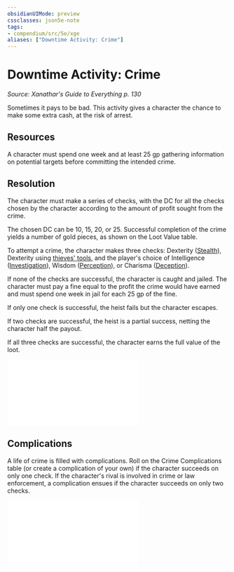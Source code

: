 ```yaml
---
obsidianUIMode: preview
cssclasses: json5e-note
tags:
- compendium/src/5e/xge
aliases: ["Downtime Activity: Crime"]
---
```

# Downtime Activity: Crime
*Source: Xanathar's Guide to Everything p. 130* 

Sometimes it pays to be bad. This activity gives a character the chance to make some extra cash, at the risk of arrest.

## Resources

A character must spend one week and at least 25 gp gathering information on potential targets before committing the intended crime.

## Resolution

The character must make a series of checks, with the DC for all the checks chosen by the character according to the amount of profit sought from the crime.

The chosen DC can be 10, 15, 20, or 25. Successful completion of the crime yields a number of gold pieces, as shown on the Loot Value table.

To attempt a crime, the character makes three checks: Dexterity ([Stealth](rules/skills.md#Stealth)), Dexterity using [thieves' tools](compendium/items/thieves-tools.md), and the player's choice of Intelligence ([Investigation](rules/skills.md#Investigation)), Wisdom ([Perception](rules/skills.md#Perception)), or Charisma ([Deception](rules/skills.md#Deception)).

If none of the checks are successful, the character is caught and jailed. The character must pay a fine equal to the profit the crime would have earned and must spend one week in jail for each 25 gp of the fine.

If only one check is successful, the heist fails but the character escapes.

If two checks are successful, the heist is a partial success, netting the character half the payout.

If all three checks are successful, the character earns the full value of the loot.

![Crime; Loot Value](compendium/tables/crime-loot-value-xge.md)

## Complications

A life of crime is filled with complications. Roll on the Crime Complications table (or create a complication of your own) if the character succeeds on only one check. If the character's rival is involved in crime or law enforcement, a complication ensues if the character succeeds on only two checks.

![Crime Complications](compendium/tables/crime-complications-xge.md)